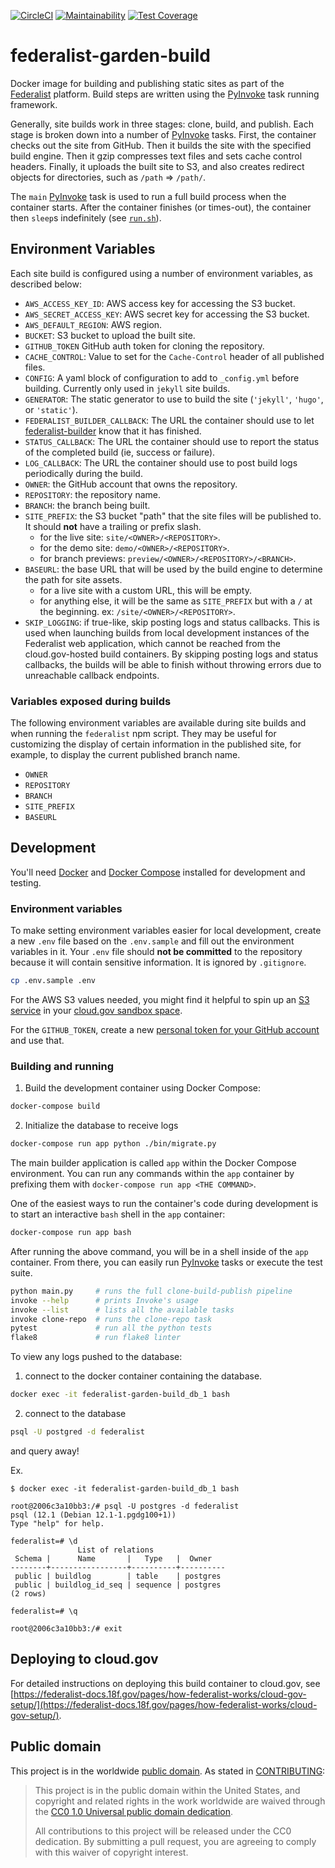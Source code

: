 [![CircleCI](https://circleci.com/gh/18F/federalist-garden-build.svg?style=svg)](https://circleci.com/gh/18F/federalist-garden-build)
[![Maintainability](https://api.codeclimate.com/v1/badges/b7ddc95a6745610b685b/maintainability)](https://codeclimate.com/github/18F/federalist-garden-build/maintainability)
[![Test Coverage](https://api.codeclimate.com/v1/badges/b7ddc95a6745610b685b/test_coverage)](https://codeclimate.com/github/18F/federalist-garden-build/test_coverage)

# federalist-garden-build

Docker image for building and publishing static sites as part of the [Federalist][] platform. Build steps are written using the [PyInvoke][] task running framework.

Generally, site builds work in three stages: clone, build, and publish. Each stage is broken down into a number of [PyInvoke][] tasks. First, the container checks out the site from GitHub. Then it builds the site with the specified build engine. Then it gzip compresses text files and sets cache control headers. Finally, it uploads the built site to S3, and also creates redirect objects for directories, such as `/path` => `/path/`.

The `main` [PyInvoke][] task is used to run a full build process when the container starts. After the container finishes (or times-out), the container then `sleep`s indefinitely (see [`run.sh`](run.sh)).

## Environment Variables

Each site build is configured using a number of environment variables, as described below:

* `AWS_ACCESS_KEY_ID`: AWS access key for accessing the S3 bucket.
* `AWS_SECRET_ACCESS_KEY`: AWS secret key for accessing the S3 bucket.
* `AWS_DEFAULT_REGION`: AWS region.
* `BUCKET`: S3 bucket to upload the built site.
* `GITHUB_TOKEN` GitHub auth token for cloning the repository.
* `CACHE_CONTROL`: Value to set for the `Cache-Control` header of all published files.
* `CONFIG`: A yaml block of configuration to add to `_config.yml` before building. Currently only used in `jekyll` site builds.
* `GENERATOR`: The static generator to use to build the site (`'jekyll'`, `'hugo'`, or `'static'`).
* `FEDERALIST_BUILDER_CALLBACK`: The URL the container should use to let [federalist-builder][] know that it has finished.
* `STATUS_CALLBACK`: The URL the container should use to report the status of the completed build (ie, success or failure).
* `LOG_CALLBACK`: The URL the container should use to post build logs periodically during the build.
* `OWNER`: the GitHub account that owns the repository.
* `REPOSITORY`: the repository name.
* `BRANCH`: the branch being built.
* `SITE_PREFIX`: the S3 bucket "path" that the site files will be published to. It should **not** have a trailing or prefix slash.
  * for the live site: `site/<OWNER>/<REPOSITORY>`.
  * for the demo site: `demo/<OWNER>/<REPOSITORY>`.
  * for branch previews: `preview/<OWNER>/<REPOSITORY>/<BRANCH>`.
* `BASEURL`: the base URL that will be used by the build engine to determine the path for site assets.
  * for a live site with a custom URL, this will be empty.
  * for anything else, it will be the same as `SITE_PREFIX` but
    with a `/` at the beginning. ex: `/site/<OWNER>/<REPOSITORY>`.
* `SKIP_LOGGING`: if true-like, skip posting logs and status callbacks. This is used when launching builds from local development instances of the Federalist web application, which cannot be reached from the cloud.gov-hosted build containers. By skipping posting logs and status callbacks, the builds will be able to finish without throwing errors due to unreachable callback endpoints.

### Variables exposed during builds

The following environment variables are available during site builds and when running the `federalist` npm script. They may be useful for customizing the display of certain information in the published site, for example, to display the current published branch name.

* `OWNER`
* `REPOSITORY`
* `BRANCH`
* `SITE_PREFIX`
* `BASEURL`

## Development

You'll need [Docker][] and [Docker Compose][] installed for development and testing.

### Environment variables

To make setting environment variables easier for local development,
create a new `.env` file based on the `.env.sample` and fill out the environment variables in it. Your `.env` file should **not be committed** to the repository
because it will contain sensitive information. It is ignored by `.gitignore`.

```sh
cp .env.sample .env
```

For the AWS S3 values needed, you might find it helpful to
spin up an [S3 service](https://cloud.gov/docs/services/s3/) in your [cloud.gov sandbox space](https://cloud.gov/overview/pricing/free-limited-sandbox/).

For the `GITHUB_TOKEN`, create a new [personal token for your GitHub account](https://help.github.com/articles/creating-a-personal-access-token-for-the-command-line/) and use that.

### Building and running

1. Build the development container using Docker Compose:

```sh
docker-compose build
```

2. Initialize the database to receive logs
```sh
docker-compose run app python ./bin/migrate.py
```

The main builder application is called `app` within the Docker Compose environment.
You can run any commands within the `app` container by prefixing them with `docker-compose run app <THE COMMAND>`.

One of the easiest ways to run the container's code during development is to start
an interactive `bash` shell in the `app` container:

```sh
docker-compose run app bash
```

After running the above command, you will be in a shell inside of the `app` container. From there, you can easily run [PyInvoke][] tasks or execute the test suite.

```sh
python main.py     # runs the full clone-build-publish pipeline
invoke --help      # prints Invoke's usage
invoke --list      # lists all the available tasks
invoke clone-repo  # runs the clone-repo task
pytest             # run all the python tests
flake8             # run flake8 linter
```

To view any logs pushed to the database:

1. connect to the docker container containing the database.
```sh
docker exec -it federalist-garden-build_db_1 bash
```

2. connect to the database
```sh
psql -U postgred -d federalist
```

and query away!

Ex.
```
$ docker exec -it federalist-garden-build_db_1 bash

root@2006c3a10bb3:/# psql -U postgres -d federalist
psql (12.1 (Debian 12.1-1.pgdg100+1))
Type "help" for help.

federalist=# \d
               List of relations
 Schema |      Name       |   Type   |  Owner
--------+-----------------+----------+----------
 public | buildlog        | table    | postgres
 public | buildlog_id_seq | sequence | postgres
(2 rows)

federalist=# \q

root@2006c3a10bb3:/# exit
```

## Deploying to cloud.gov

For detailed instructions on deploying this build container to cloud.gov, see [https://federalist-docs.18f.gov/pages/how-federalist-works/cloud-gov-setup/](https://federalist-docs.18f.gov/pages/how-federalist-works/cloud-gov-setup/).

## Public domain

This project is in the worldwide [public domain](LICENSE.md). As stated in [CONTRIBUTING](CONTRIBUTING.md):

> This project is in the public domain within the United States, and copyright and related rights in the work worldwide are waived through the [CC0 1.0 Universal public domain dedication](https://creativecommons.org/publicdomain/zero/1.0/).
>
> All contributions to this project will be released under the CC0 dedication. By submitting a pull request, you are agreeing to comply with this waiver of copyright interest.

[PyInvoke]: http://www.pyinvoke.org/
[Federalist]: https://federalist.18f.gov
[Docker Compose]: https://docs.docker.com/compose/install/
[Docker]: https://docs.docker.com/engine/installation/
[federalist-builder]: https://github.com/18f/federalist-builder

